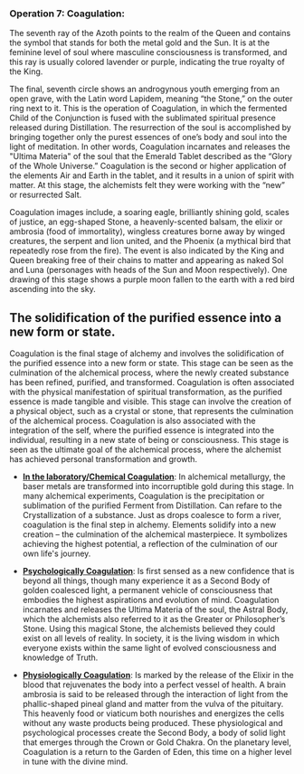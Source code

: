 ### Operation 7: **Coagulation**:
The seventh ray of the Azoth points to the realm of the Queen and contains the symbol that stands for both the metal gold and the Sun. It is at the feminine level of soul where masculine consciousness is transformed, and this ray is usually colored lavender or purple, indicating the true royalty of the King. 


The final, seventh circle shows an androgynous youth emerging from an open grave, with the Latin word Lapidem, meaning “the Stone,” on the outer ring next to it. This is the operation of Coagulation, in which the fermented Child of the Conjunction is fused with the sublimated spiritual presence released during Distillation. The resurrection of the soul is accomplished by bringing together only the purest essences of one’s body and soul into the light of meditation. In other words, Coagulation incarnates and releases the "Ultima Materia" of the soul that the Emerald Tablet described as the “Glory of the Whole Universe.” Coagulation is the second or higher application of the elements Air and Earth in the tablet, and it results in a union of spirit with matter. At this stage, the alchemists felt they were working with the “new” or resurrected Salt.


Coagulation images include, a soaring eagle, brilliantly shining gold, scales of justice, an egg-shaped Stone, a heavenly-scented balsam, the elixir or ambrosia (food of immortality), wingless creatures borne away by winged creatures, the serpent and lion united, and the Phoenix (a mythical bird that repeatedly rose from the fire). The event is also indicated by the King and Queen breaking free of their chains to matter and appearing as naked Sol and Luna (personages with heads of the Sun and Moon respectively). One drawing of this stage shows a purple moon fallen to the earth with a red bird ascending into the sky. 


## The solidification of the purified essence into a new form or state.

Coagulation is the final stage of alchemy and involves the solidification of the purified essence into a new form or state. This stage can be seen as the culmination of the alchemical process, where the newly created substance has been refined, purified, and transformed. Coagulation is often associated with the physical manifestation of spiritual transformation, as the purified essence is made tangible and visible. This stage can involve the creation of a physical object, such as a crystal or stone, that represents the culmination of the alchemical process. Coagulation is also associated with the integration of the self, where the purified essence is integrated into the individual, resulting in a new state of being or consciousness. This stage is seen as the ultimate goal of the alchemical process, where the alchemist has achieved personal transformation and growth.


- <ins>**In the laboratory/Chemical Coagulation**</ins>: In alchemical metallurgy, the baser metals are transformed into incorruptible gold during this stage. In many alchemical experiments, Coagulation is the precipitation or sublimation of the purified Ferment from Distillation. Can refare to the Crystallization of a substance. Just as drops coalesce to form a river, coagulation is the final step in alchemy. Elements solidify into a new creation – the culmination of the alchemical masterpiece. It symbolizes achieving the highest potential, a reflection of the culmination of our own life's journey.


- <ins>**Psychologically Coagulation**</ins>: Is first sensed as a new confidence that is beyond all things, though many experience it as a Second Body of golden coalesced light, a permanent vehicle of consciousness that embodies the highest aspirations and evolution of mind. Coagulation incarnates and releases the Ultima Materia of the soul, the Astral Body, which the alchemists also referred to it as the Greater or Philosopher’s Stone. Using this magical Stone, the alchemists believed they could exist on all levels of reality. In society, it is the living wisdom in which everyone exists within the same light of evolved consciousness and knowledge of Truth.


- <ins>**Physiologically Coagulation**</ins>: Is marked by the release of the Elixir in the blood that rejuvenates the body into a perfect vessel of health. A brain ambrosia is said to be released through the interaction of light from the phallic-shaped pineal gland and matter from the vulva of the pituitary. This heavenly food or viaticum both nourishes and energizes the cells without any waste products being produced. These physiological and psychological processes create the Second Body, a body of solid light that emerges through the Crown or Gold Chakra. On the planetary level, Coagulation is a return to the Garden of Eden, this time on a higher level in tune with the divine mind.